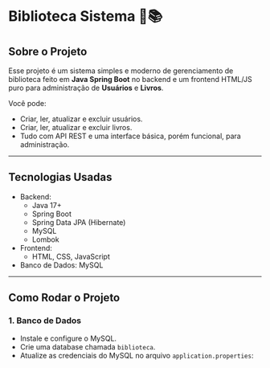 # Biblioteca Sistema 🚀📚

## Sobre o Projeto

Esse projeto é um sistema simples e moderno de gerenciamento de biblioteca feito em **Java Spring Boot** no backend e um frontend HTML/JS puro para administração de **Usuários** e **Livros**.

Você pode:
- Criar, ler, atualizar e excluir usuários.
- Criar, ler, atualizar e excluir livros.
- Tudo com API REST e uma interface básica, porém funcional, para administração.

---

## Tecnologias Usadas

- Backend:  
  - Java 17+  
  - Spring Boot  
  - Spring Data JPA (Hibernate)  
  - MySQL  
  - Lombok  
- Frontend:  
  - HTML, CSS, JavaScript  
- Banco de Dados: MySQL 

---

## Como Rodar o Projeto

### 1. Banco de Dados

- Instale e configure o MySQL.
- Crie uma database chamada `biblioteca`.
- Atualize as credenciais do MySQL no arquivo `application.properties`:

